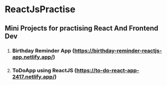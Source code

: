 # ReactJsPractise
## Mini Projects for practising React And Frontend Dev

1. ### Birthday Reminder App (https://birthday-reminder-reactjs-app.netlify.app/)
2. ### ToDoApp using ReactJS (https://to-do-react-app-2417.netlify.app/)
